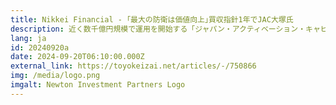 ```yaml
---
title: Nikkei Financial - ｢最大の防衛は価値向上｣買収指針1年でJAC大塚氏
description: 近く数千億円規模で運用を開始する「ジャパン・アクティベーション・キャピタル」では、5～10％程度の株式を取得し大株主として、3～4年程度の期間、投資先企業をサポートする。ファンド立ち上げの狙いを大塚氏に聞くと、株価二極化に透けて見える企業の現実が見えてきた。
lang: ja
id: 20240920a
date: 2024-09-20T06:10:00.000Z
external_link: https://toyokeizai.net/articles/-/750866
img: /media/logo.png
imgalt: Newton Investment Partners Logo
---
```

